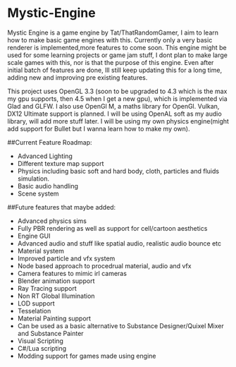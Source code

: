 # Mystic-Engine

Mystic Engine is a game engine by Tat/ThatRandomGamer, I aim to learn how to make basic game engines with this. Currently only a very basic renderer is 
implemented,more features to come soon. This engine might be used for some learning projects or game jam stuff, I dont plan to make large scale
games with this, nor is that the purpose of this engine. Even after initial batch of features are done, Ill still keep updating this for a long time,
adding new and improving pre existing features.

This project uses OpenGL 3.3 (soon to be upgraded to 4.3 which is the max my gpu supports, then 4.5 when I get a new gpu), which is implemented via
Glad and GLFW. I also use OpenGl M, a maths library for OpenGl. Vulkan, DX12 Ultimate support is planned. I will be using OpenAL soft as my audio
library, will add more stuff later. I will be using my own physics engine(might add support for Bullet but I wanna learn how to make my own).

##Current Feature Roadmap: 
- Advanced Lighting
- Different texture map support
- Physics including basic soft and hard body, cloth, particles and fluids simulation.
- Basic audio handling
- Scene system

##Future features that maybe added:
- Advanced physics sims
- Fully PBR rendering as well as support for cell/cartoon aesthetics
- Engine GUI 
- Advanced audio and stuff like spatial audio, realistic audio bounce etc
- Material system
- Improved particle and vfx system
- Node based approach to procedrual material, audio and vfx
- Camera features to mimic irl cameras
- Blender animation support
- Ray Tracing support
- Non RT Global Illumination
- LOD support
- Tesselation
- Material Painting support
- Can be used as a basic alternative to Substance Designer/Quixel Mixer and Substance Painter
- Visual Scripting
- C#/Lua scripting 
- Modding support for games made using engine
